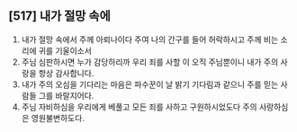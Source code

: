 ## [517] 내가 절망 속에

1) 내가 절망 속에서 주께 아뢰나이다 주여 나의 간구를 들어 허락하시고 주께 비는 소리에 귀를 기울이소서
2) 주님 심판하시면 누가 감당하리까 우리 죄를 사할 이 오직 주님뿐이니 내가 주의 사랑을 항상 감사합니다.
3) 내가 주의 오심을 기다리는 마음은 파수꾼이 날 밝기 기다림과 같으니 주를 믿는 사람들 그를 바랄지어다.
4) 주님 자비하심을 우리에게 베풀고 모든 죄를 사하고 구원하시었도다 주의 사랑하심은 영원불변하도다.
